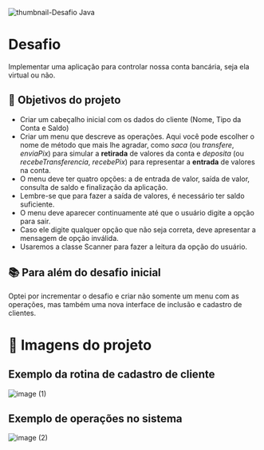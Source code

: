 ![thumbnail-Desafio Java](https://user-images.githubusercontent.com/66698429/218160231-11c3a759-711e-484d-a856-b5977b065ec6.png)


# Desafio


Implementar uma aplicação para controlar nossa conta bancária, seja ela virtual ou não. 

## 🔨 Objetivos do projeto

- Criar um cabeçalho inicial com os dados do cliente (Nome, Tipo da Conta e Saldo)
- Criar um menu que descreve as operações. Aqui você pode escolher o nome de método que mais lhe agradar, como *saca* (ou *transfere*, *enviaPix*) para simular a **retirada** de valores da conta
e *deposita* (ou *recebeTransferencia*, *recebePix*) para representar a **entrada** de valores na conta.
- O menu deve ter quatro opções: a de entrada de valor, saída de valor, consulta de saldo e finalização da aplicação.
- Lembre-se que para fazer a saída de valores, é necessário ter saldo suficiente.
- O menu deve aparecer continuamente até que o usuário digite a opção para sair.
- Caso ele digite qualquer opção que não seja correta, deve apresentar a mensagem de opção inválida.
- Usaremos a classe Scanner para fazer a leitura da opção do usuário.
<p></p>

## 📚 Para além do desafio inicial 

Optei por incrementar o desafio e criar não somente um menu com as operações, mas também uma nova interface de inclusão e cadastro de clientes.




# 📁 Imagens do projeto 

## Exemplo da rotina de cadastro de cliente
![image (1)](https://github.com/barbatv/sistemaBanco/assets/56331255/e19328c0-4572-4ec9-b89c-48c6bb9456e6)

## Exemplo de operações no sistema
![image (2)](https://github.com/barbatv/sistemaBanco/assets/56331255/99ea450b-5e05-44ff-8a51-032cae17df25)
